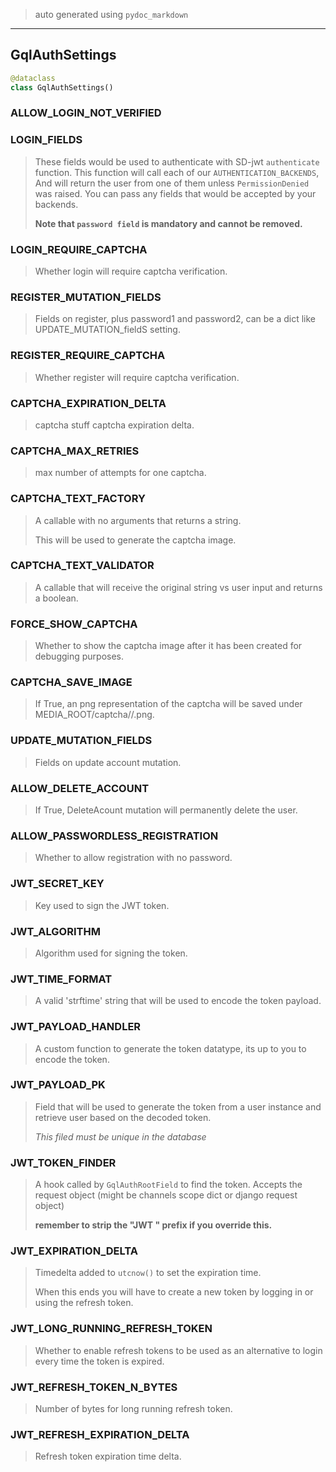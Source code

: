 
> auto generated using `pydoc_markdown`
___
## GqlAuthSettings

```python
@dataclass
class GqlAuthSettings()
```

### ALLOW\_LOGIN\_NOT\_VERIFIED

> 

### LOGIN\_FIELDS

> These fields would be used to authenticate with SD-jwt `authenticate`
> function. This function will call each of our `AUTHENTICATION_BACKENDS`,
> And will return the user from one of them unless `PermissionDenied` was
> raised. You can pass any fields that would be accepted by your backends.
> 
> **Note that `password field` is mandatory and cannot be removed.**

### LOGIN\_REQUIRE\_CAPTCHA

> Whether login will require captcha verification.

### REGISTER\_MUTATION\_FIELDS

> Fields on register, plus password1 and password2, can be a dict like
> UPDATE_MUTATION_fieldS setting.

### REGISTER\_REQUIRE\_CAPTCHA

> Whether register will require captcha verification.

### CAPTCHA\_EXPIRATION\_DELTA

> captcha stuff
> captcha expiration delta.

### CAPTCHA\_MAX\_RETRIES

> max number of attempts for one captcha.

### CAPTCHA\_TEXT\_FACTORY

> A callable with no arguments that returns a string.
> 
> This will be used to generate the captcha image.

### CAPTCHA\_TEXT\_VALIDATOR

> A callable that will receive the original string vs user input and
> returns a boolean.

### FORCE\_SHOW\_CAPTCHA

> Whether to show the captcha image after it has been created for
> debugging purposes.

### CAPTCHA\_SAVE\_IMAGE

> If True, an png representation of the captcha will be saved under
> MEDIA_ROOT/captcha/<datetime>/<uuid>.png.

### UPDATE\_MUTATION\_FIELDS

> Fields on update account mutation.

### ALLOW\_DELETE\_ACCOUNT

> If True, DeleteAcount mutation will permanently delete the user.

### ALLOW\_PASSWORDLESS\_REGISTRATION

> Whether to allow registration with no password.

### JWT\_SECRET\_KEY

> Key used to sign the JWT token.

### JWT\_ALGORITHM

> Algorithm used for signing the token.

### JWT\_TIME\_FORMAT

> A valid 'strftime' string that will be used to encode the token
> payload.

### JWT\_PAYLOAD\_HANDLER

> A custom function to generate the token datatype, its up to you to
> encode the token.

### JWT\_PAYLOAD\_PK

> Field that will be used to generate the token from a user instance and
> retrieve user based on the decoded token.
> 
> *This filed must be unique in the database*

### JWT\_TOKEN\_FINDER

> A hook called by `GqlAuthRootField` to find the token. Accepts the
> request object (might be channels scope dict or django request object)
> 
> **remember to strip the "JWT " prefix if you override this.**

### JWT\_EXPIRATION\_DELTA

> Timedelta added to `utcnow()` to set the expiration time.
> 
> When this ends you will have to create a new token by logging in or
> using the refresh token.

### JWT\_LONG\_RUNNING\_REFRESH\_TOKEN

> Whether to enable refresh tokens to be used as an alternative to login
> every time the token is expired.

### JWT\_REFRESH\_TOKEN\_N\_BYTES

> Number of bytes for long running refresh token.

### JWT\_REFRESH\_EXPIRATION\_DELTA

> Refresh token expiration time delta.


